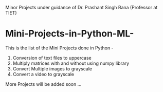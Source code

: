 Minor Projects under guidance of Dr. Prashant Singh Rana (Professor at TIET)

# Mini-Projects-in-Python-ML-
This is the list of the Mini Projects done in Python -
1) Conversion of text files to uppercase
2) Multiply matrices with and without using numpy library
3) Convert Multiple images to grayscale
4) Convert a video to grayscale


More Projects will be added soon ...
